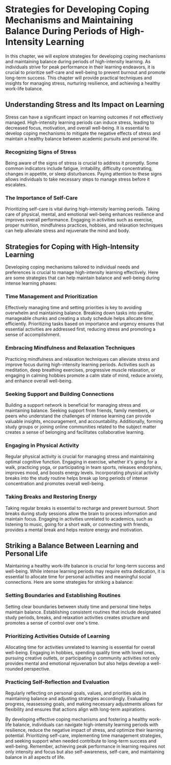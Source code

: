 Strategies for Developing Coping Mechanisms and Maintaining Balance During Periods of High-Intensity Learning
========================================================================================================================

In this chapter, we will explore strategies for developing coping mechanisms and maintaining balance during periods of high-intensity learning. As individuals strive for peak performance in their learning endeavors, it is crucial to prioritize self-care and well-being to prevent burnout and promote long-term success. This chapter will provide practical techniques and insights for managing stress, nurturing resilience, and achieving a healthy work-life balance.

Understanding Stress and Its Impact on Learning
-----------------------------------------------

Stress can have a significant impact on learning outcomes if not effectively managed. High-intensity learning periods can induce stress, leading to decreased focus, motivation, and overall well-being. It is essential to develop coping mechanisms to mitigate the negative effects of stress and maintain a healthy balance between academic pursuits and personal life.

### Recognizing Signs of Stress

Being aware of the signs of stress is crucial to address it promptly. Some common indicators include fatigue, irritability, difficulty concentrating, changes in appetite, or sleep disturbances. Paying attention to these signs allows individuals to take necessary steps to manage stress before it escalates.

### The Importance of Self-Care

Prioritizing self-care is vital during high-intensity learning periods. Taking care of physical, mental, and emotional well-being enhances resilience and improves overall performance. Engaging in activities such as exercise, proper nutrition, mindfulness practices, hobbies, and relaxation techniques can help alleviate stress and rejuvenate the mind and body.

Strategies for Coping with High-Intensity Learning
--------------------------------------------------

Developing coping mechanisms tailored to individual needs and preferences is crucial to manage high-intensity learning effectively. Here are some strategies that can help maintain balance and well-being during intense learning phases:

### Time Management and Prioritization

Effectively managing time and setting priorities is key to avoiding overwhelm and maintaining balance. Breaking down tasks into smaller, manageable chunks and creating a study schedule helps allocate time efficiently. Prioritizing tasks based on importance and urgency ensures that essential activities are addressed first, reducing stress and promoting a sense of accomplishment.

### Embracing Mindfulness and Relaxation Techniques

Practicing mindfulness and relaxation techniques can alleviate stress and improve focus during high-intensity learning periods. Activities such as meditation, deep breathing exercises, progressive muscle relaxation, or engaging in calming hobbies promote a calm state of mind, reduce anxiety, and enhance overall well-being.

### Seeking Support and Building Connections

Building a support network is beneficial for managing stress and maintaining balance. Seeking support from friends, family members, or peers who understand the challenges of intense learning can provide valuable insights, encouragement, and accountability. Additionally, forming study groups or joining online communities related to the subject matter creates a sense of belonging and facilitates collaborative learning.

### Engaging in Physical Activity

Regular physical activity is crucial for managing stress and maintaining optimal cognitive function. Engaging in exercise, whether it's going for a walk, practicing yoga, or participating in team sports, releases endorphins, improves mood, and boosts energy levels. Incorporating physical activity breaks into the study routine helps break up long periods of intense concentration and promotes overall well-being.

### Taking Breaks and Restoring Energy

Taking regular breaks is essential to recharge and prevent burnout. Short breaks during study sessions allow the brain to process information and maintain focus. Engaging in activities unrelated to academics, such as listening to music, going for a short walk, or connecting with friends, provides a mental break and helps restore energy and motivation.

Striking a Balance Between Learning and Personal Life
-----------------------------------------------------

Maintaining a healthy work-life balance is crucial for long-term success and well-being. While intense learning periods may require extra dedication, it is essential to allocate time for personal activities and meaningful social connections. Here are some strategies for striking a balance:

### Setting Boundaries and Establishing Routines

Setting clear boundaries between study time and personal time helps maintain balance. Establishing consistent routines that include designated study periods, breaks, and relaxation activities creates structure and promotes a sense of control over one's time.

### Prioritizing Activities Outside of Learning

Allocating time for activities unrelated to learning is essential for overall well-being. Engaging in hobbies, spending quality time with loved ones, pursuing creative outlets, or participating in community activities not only provides mental and emotional rejuvenation but also helps develop a well-rounded perspective.

### Practicing Self-Reflection and Evaluation

Regularly reflecting on personal goals, values, and priorities aids in maintaining balance and adjusting strategies accordingly. Evaluating progress, reassessing goals, and making necessary adjustments allows for flexibility and ensures that actions align with long-term aspirations.

By developing effective coping mechanisms and fostering a healthy work-life balance, individuals can navigate high-intensity learning periods with resilience, reduce the negative impact of stress, and optimize their learning potential. Prioritizing self-care, implementing time management strategies, and seeking support when needed contribute to long-term success and well-being. Remember, achieving peak performance in learning requires not only intensity and focus but also self-awareness, self-care, and maintaining balance in all aspects of life.
